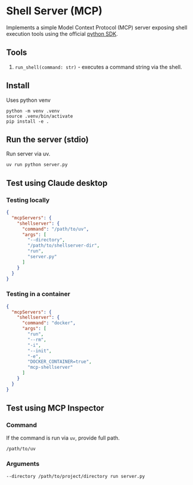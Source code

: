 # Shell Server (MCP)

Implements a simple Model Context Protocol (MCP) server exposing shell
execution tools using the official
[python SDK](https://github.com/modelcontextprotocol/python-sdk).

## Tools

1. `run_shell(command: str)` - executes a command string via the shell.

## Install

Uses python venv

```
python -m venv .venv
source .venv/bin/activate
pip install -e .
```

## Run the server (stdio)

Run server via uv.

```
uv run python server.py
```

## Test using Claude desktop

### Testing locally

```json
{
  "mcpServers": {
    "shellserver": {
      "command": "/path/to/uv",
      "args": [
        "--directory",
        "/path/to/shellserver-dir",
        "run",
        "server.py"
      ]
    }
  }
}
```

### Testing in a container

```json
{
  "mcpServers": {
    "shellserver": {
      "command": "docker",
      "args": [
        "run",
        "--rm",
        "-i",
        "--init",
        "-e",
        "DOCKER_CONTAINER=true",
        "mcp-shellserver"
      ]
    }
  }
}
```


## Test using MCP Inspector

### Command

If the command is run via `uv`, provide full path.
```
/path/to/uv
```

### Arguments

```
--directory /path/to/project/directory run server.py
```
